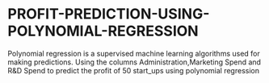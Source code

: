 # PROFIT-PREDICTION-USING-POLYNOMIAL-REGRESSION
Polynomial regression is a supervised machine learning algorithms used for making predictions.
Using the columns Administration,Marketing Spend and R&D Spend to predict the profit of 50 start_ups using polynomial regression 
